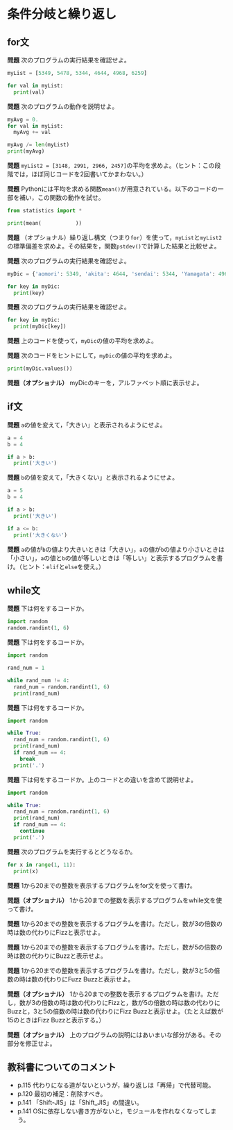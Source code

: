 # 条件分岐と繰り返し

## for文

**問題** 次のプログラムの実行結果を確認せよ。

```python
myList = [5349, 5478, 5344, 4644, 4968, 6259]

for val in myList:
  print(val)

```

**問題** 次のプログラムの動作を説明せよ。

```python
myAvg = 0.
for val in myList:
  myAvg += val

myAvg /= len(myList)
print(myAvg)
```

**問題** ```myList2 = [3148, 2991, 2966, 2457]```の平均を求めよ。（ヒント：この段階では，ほぼ同じコードを2回書いてかまわない。）

**問題** Pythonには平均を求める関数```mean()```が用意されている。以下のコードの一部を補い，この関数の動作を試せ。

```python
from statistics import *

print(mean(           ))
```

**問題** （オプショナル）繰り返し構文（つまり`for`）を使って，`myList`と`myList2`の標準偏差を求めよ。その結果を，関数`pstdev()`で計算した結果と比較せよ。

**問題** 次のプログラムの実行結果を確認せよ。

```python
myDic = {'aomori': 5349, 'akita': 4644, 'sendai': 5344, 'Yamagata': 4968, 'fukushima': 6259, 'morioka': 5478}

for key in myDic:
  print(key)

```

**問題** 次のプログラムの実行結果を確認せよ。

```python
for key in myDic:
  print(myDic[key])

```

**問題** 上のコードを使って，```myDic```の値の平均を求めよ。

**問題** 次のコードをヒントにして，```myDic```の値の平均を求めよ。

```python
print(myDic.values())
```

**問題（オプショナル）** myDicのキーを，アルファベット順に表示せよ。


## if文

**問題** ```a```の値を変えて，「大きい」と表示されるようにせよ。

```python
a = 4
b = 4

if a > b:
  print('大きい')

```

**問題** ```b```の値を変えて，「大きくない」と表示されるようにせよ。

```python
a = 5
b = 4

if a > b:
  print('大きい')

if a <= b:
  print('大きくない')

```

**問題** ```a```の値が```b```の値より大きいときは「大きい」，```a```の値が```b```の値より小さいときは「小さい」，```a```の値と```b```の値が等しいときは「等しい」と表示するプログラムを書け。（ヒント：```elif```と```else```を使え。）


## while文

**問題** 下は何をするコードか。

```python
import random
random.randint(1, 6)
```

**問題** 下は何をするコードか。

```python
import random

rand_num = 1

while rand_num != 4:
  rand_num = random.randint(1, 6)
  print(rand_num)

```

**問題** 下は何をするコードか。

```python
import random

while True:
  rand_num = random.randint(1, 6)
  print(rand_num)
  if rand_num == 4:
    break
  print('.')

```

**問題** 下は何をするコードか。上のコードとの違いを含めて説明せよ。

```python
import random

while True:
  rand_num = random.randint(1, 6)
  print(rand_num)
  if rand_num == 4:
    continue
  print('.')

```

**問題** 次のプログラムを実行するとどうなるか。

```python
for x in range(1, 11):
  print(x)

```

**問題** 1から20までの整数を表示するプログラムをfor文を使って書け。

**問題（オプショナル）** 1から20までの整数を表示するプログラムをwhile文を使って書け。

**問題** 1から20までの整数を表示するプログラムを書け。ただし，数が3の倍数の時は数の代わりにFizzと表示せよ。

**問題** 1から20までの整数を表示するプログラムを書け。ただし，数が5の倍数の時は数の代わりにBuzzと表示せよ。

**問題** 1から20までの整数を表示するプログラムを書け。ただし，数が3と5の倍数の時は数の代わりにFuzz Buzzと表示せよ。

**問題（オプショナル）** 1から20までの整数を表示するプログラムを書け。ただし，数が3の倍数の時は数の代わりにFizzと，数が5の倍数の時は数の代わりにBuzzと，3と5の倍数の時は数の代わりにFizz Buzzと表示せよ。（たとえば数が15のときはFizz Buzzと表示する。）

**問題（オプショナル）** 上のプログラムの説明にはあいまいな部分がある。その部分を修正せよ。

## 教科書についてのコメント

* p.115 代わりになる道がないというが，繰り返しは「再帰」で代替可能。
* p.120 最初の補足：削除すべき。
* p.141 「Shift-JIS」は「Shift_JIS」の間違い。
* p.141 OSに依存しない書き方がないと，モジュールを作れなくなってしまう。

